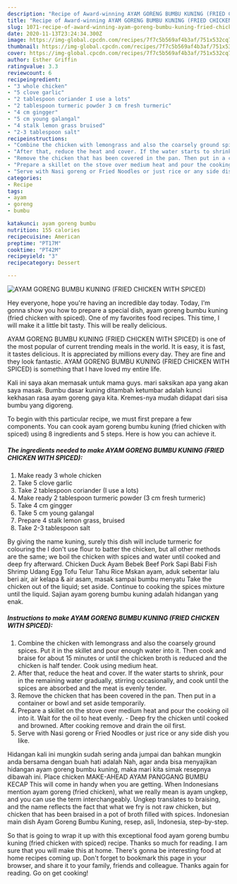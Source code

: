 ```yaml
---
description: "Recipe of Award-winning AYAM GORENG BUMBU KUNING (FRIED CHICKEN WITH SPICED)"
title: "Recipe of Award-winning AYAM GORENG BUMBU KUNING (FRIED CHICKEN WITH SPICED)"
slug: 1071-recipe-of-award-winning-ayam-goreng-bumbu-kuning-fried-chicken-with-spiced
date: 2020-11-13T23:24:34.300Z
image: https://img-global.cpcdn.com/recipes/7f7c5b569af4b3af/751x532cq70/ayam-goreng-bumbu-kuning-fried-chicken-with-spiced-recipe-main-photo.jpg
thumbnail: https://img-global.cpcdn.com/recipes/7f7c5b569af4b3af/751x532cq70/ayam-goreng-bumbu-kuning-fried-chicken-with-spiced-recipe-main-photo.jpg
cover: https://img-global.cpcdn.com/recipes/7f7c5b569af4b3af/751x532cq70/ayam-goreng-bumbu-kuning-fried-chicken-with-spiced-recipe-main-photo.jpg
author: Esther Griffin
ratingvalue: 3.3
reviewcount: 6
recipeingredient:
- "3 whole chicken"
- "5 clove garlic"
- "2 tablespoon coriander I use a lots"
- "2 tablespoon turmeric powder 3 cm fresh turmeric"
- "4 cm gingger"
- "5 cm young galangal"
- "4 stalk lemon grass bruised"
- "2-3 tablespoon salt"
recipeinstructions:
- "Combine the chicken with lemongrass and also the coarsely ground spices. Put it in the skillet and pour enough water into it. Then cook and braise for about 15 minutes or until the chicken broth is reduced and the chicken is half tender. Cook using medium heat."
- "After that, reduce the heat and cover. If the water starts to shrink, pour in the remaining water gradually, stirring occasionally, and cook until the spices are absorbed and the meat is evenly tender."
- "Remove the chicken that has been covered in the pan. Then put in a container or bowl and set aside temporarily."
- "Prepare a skillet on the stove over medium heat and pour the cooking oil into it. Wait for the oil to heat evenly. Deep fry the chicken until cooked and browned. After cooking remove and drain the oil first."
- "Serve with Nasi goreng or Fried Noodles or just rice or any side dish you like."
categories:
- Recipe
tags:
- ayam
- goreng
- bumbu

katakunci: ayam goreng bumbu 
nutrition: 155 calories
recipecuisine: American
preptime: "PT17M"
cooktime: "PT42M"
recipeyield: "3"
recipecategory: Dessert

---
```



![AYAM GORENG BUMBU KUNING (FRIED CHICKEN WITH SPICED)](https://img-global.cpcdn.com/recipes/7f7c5b569af4b3af/751x532cq70/ayam-goreng-bumbu-kuning-fried-chicken-with-spiced-recipe-main-photo.jpg)

Hey everyone, hope you're having an incredible day today. Today, I'm gonna show you how to prepare a special dish, ayam goreng bumbu kuning (fried chicken with spiced). One of my favorites food recipes. This time, I will make it a little bit tasty. This will be really delicious.

AYAM GORENG BUMBU KUNING (FRIED CHICKEN WITH SPICED) is one of the most popular of current trending meals in the world. It is easy, it is fast, it tastes delicious. It is appreciated by millions every day. They are fine and they look fantastic. AYAM GORENG BUMBU KUNING (FRIED CHICKEN WITH SPICED) is something that I have loved my entire life.

Kali ini saya akan memasak untuk mama guys. mari saksikan apa yang akan saya masak. Bumbu dasar kuning ditambah ketumbar adalah kunci kekhasan rasa ayam goreng gaya kita. Kremes-nya mudah didapat dari sisa bumbu yang digoreng.


To begin with this particular recipe, we must first prepare a few components. You can cook ayam goreng bumbu kuning (fried chicken with spiced) using 8 ingredients and 5 steps. Here is how you can achieve it.

<!--inarticleads1-->

##### The ingredients needed to make AYAM GORENG BUMBU KUNING (FRIED CHICKEN WITH SPICED):

1. Make ready 3 whole chicken
1. Take 5 clove garlic
1. Take 2 tablespoon coriander (I use a lots)
1. Make ready 2 tablespoon turmeric powder (3 cm fresh turmeric)
1. Take 4 cm gingger
1. Take 5 cm young galangal
1. Prepare 4 stalk lemon grass, bruised
1. Take 2-3 tablespoon salt


By giving the name kuning, surely this dish will include turmeric for colouring the I don&#39;t use flour to batter the chicken, but all other methods are the same; we boil the chicken with spices and water until cooked and deep fry afterward. Chicken Duck Ayam Bebek Beef Pork Sapi Babi Fish Shrimp Udang Egg Tofu Telur Tahu Rice Mskan ayam, aduk sebentar lalu beri air, air kelapa &amp; air asam, masak sampai bumbu menyatu Take the chicken out of the liquid; set aside. Continue to cooking the spices mixture until the liquid. Sajian ayam goreng bumbu kuning adalah hidangan yang enak. 

<!--inarticleads2-->

##### Instructions to make AYAM GORENG BUMBU KUNING (FRIED CHICKEN WITH SPICED):

1. Combine the chicken with lemongrass and also the coarsely ground spices. Put it in the skillet and pour enough water into it. Then cook and braise for about 15 minutes or until the chicken broth is reduced and the chicken is half tender. Cook using medium heat.
1. After that, reduce the heat and cover. If the water starts to shrink, pour in the remaining water gradually, stirring occasionally, and cook until the spices are absorbed and the meat is evenly tender.
1. Remove the chicken that has been covered in the pan. Then put in a container or bowl and set aside temporarily.
1. Prepare a skillet on the stove over medium heat and pour the cooking oil into it. Wait for the oil to heat evenly. - Deep fry the chicken until cooked and browned. After cooking remove and drain the oil first.
1. Serve with Nasi goreng or Fried Noodles or just rice or any side dish you like.


Hidangan kali ini mungkin sudah sering anda jumpai dan bahkan mungkin anda bersama dengan buah hati adalah Nah, agar anda bisa menyajikan hidangan ayam goreng bumbu kuning, maka mari kita simak resepnya dibawah ini. Place chicken MAKE-AHEAD AYAM PANGGANG BUMBU KECAP This will come in handy when you are getting. When Indonesians mention ayam goreng (fried chicken), what we really mean is ayam ungkep, and you can use the term interchangeably. Ungkep translates to braising, and the name reflects the fact that what we fry is not raw chicken, but chicken that has been braised in a pot of broth filled with spices. Indonesian main dish Ayam Goreng Bumbu Kuning, resep, asli, Indonesia, step-by-step. 

So that is going to wrap it up with this exceptional food ayam goreng bumbu kuning (fried chicken with spiced) recipe. Thanks so much for reading. I am sure that you will make this at home. There's gonna be interesting food at home recipes coming up. Don't forget to bookmark this page in your browser, and share it to your family, friends and colleague. Thanks again for reading. Go on get cooking!
